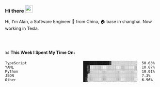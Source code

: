 ### Hi there <img src="https://media.giphy.com/media/hvRJCLFzcasrR4ia7z/giphy.gif" width="25px">

<!-- ![visitors](https://visitor-badge.glitch.me/badge?page_id=dislfyer.dislfyer) -->

Hi, I'm Alan, a Software Engineer 🚀 from China, 🏠 base in shanghai. Now working in Tesla.

<br/>
<br/>

📊 **This Week I Spent My Time On:**


<!--START_SECTION:waka-->

```text
TypeScript                          ████████████▓░░░░░░░░░░░░  50.63%
YAML                                ██▓░░░░░░░░░░░░░░░░░░░░░░  10.87%
Python                              ██▓░░░░░░░░░░░░░░░░░░░░░░  10.01%
JSON                                ██░░░░░░░░░░░░░░░░░░░░░░░  7.3%
Other                               █▓░░░░░░░░░░░░░░░░░░░░░░░  6.96%
```

<!--END_SECTION:waka-->

<!--
**About Me:**
 -->
